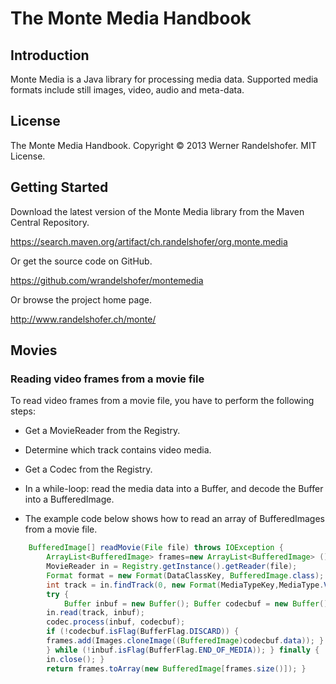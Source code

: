 # The Monte Media Handbook

## Introduction

Monte Media is a Java library for processing media data. Supported media
formats include still images, video, audio and meta-data.

## License

The Monte Media Handbook. Copyright © 2013 Werner Randelshofer. MIT License.

## Getting Started

Download the latest version of the Monte Media library from the
Maven Central Repository.

https://search.maven.org/artifact/ch.randelshofer/org.monte.media

Or get the source code on GitHub.

https://github.com/wrandelshofer/montemedia

Or browse the project home page.

http://www.randelshofer.ch/monte/

## Movies

### Reading video frames from a movie file

To read video frames from a movie file, you have to perform the following steps:

* Get a MovieReader from the Registry.
* Determine which track contains video media.
* Get a Codec from the Registry.
* In a while-loop: read the media data into a Buffer, and decode the Buffer into
  a BufferedImage.

* The example code below shows how to read an array of BufferedImages from a
  movie file.

```java
    BufferedImage[] readMovie(File file) throws IOException { 
        ArrayList<BufferedImage> frames=new ArrayList<BufferedImage> ();
        MovieReader in = Registry.getInstance().getReader(file);
        Format format = new Format(DataClassKey, BufferedImage.class);
        int track = in.findTrack(0, new Format(MediaTypeKey,MediaType.VIDEO)); Codec codec=Registry.getInstance().getCodec(in.getFormat(track), format);
        try {
            Buffer inbuf = new Buffer(); Buffer codecbuf = new Buffer(); do {
        in.read(track, inbuf);
        codec.process(inbuf, codecbuf);
        if (!codecbuf.isFlag(BufferFlag.DISCARD)) {
        frames.add(Images.cloneImage((BufferedImage)codecbuf.data)); }
        } while (!inbuf.isFlag(BufferFlag.END_OF_MEDIA)); } finally {
        in.close(); }
        return frames.toArray(new BufferedImage[frames.size()]); }
```
